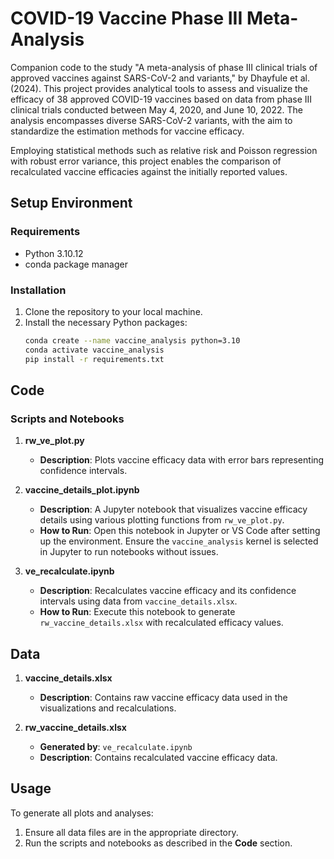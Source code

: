 # COVID-19 Vaccine Phase III Meta-Analysis
Companion code to the study "A meta-analysis of phase III clinical trials of approved vaccines against SARS-CoV-2 and variants," by Dhayfule et al. (2024). This project provides analytical tools to assess and visualize the efficacy of 38 approved COVID-19 vaccines based on data from phase III clinical trials conducted between May 4, 2020, and June 10, 2022. The analysis encompasses diverse SARS-CoV-2 variants, with the aim to standardize the estimation methods for vaccine efficacy.

Employing statistical methods such as relative risk and Poisson regression with robust error variance, this project enables the comparison of recalculated vaccine efficacies against the initially reported values. 


## Setup Environment

### Requirements
- Python 3.10.12
- conda package manager

### Installation
1. Clone the repository to your local machine.
2. Install the necessary Python packages:
   ```bash
   conda create --name vaccine_analysis python=3.10
   conda activate vaccine_analysis
   pip install -r requirements.txt
   ```

## Code

### Scripts and Notebooks

1. **rw_ve_plot.py**
   - **Description**: Plots vaccine efficacy data with error bars representing confidence intervals.

2. **vaccine_details_plot.ipynb**
   - **Description**: A Jupyter notebook that visualizes vaccine efficacy details using various plotting functions from `rw_ve_plot.py`.
   - **How to Run**: Open this notebook in Jupyter or VS Code after setting up the environment. Ensure the `vaccine_analysis` kernel is selected in Jupyter to run notebooks without issues.

3. **ve_recalculate.ipynb**
   - **Description**: Recalculates vaccine efficacy and its confidence intervals using data from `vaccine_details.xlsx`.
   - **How to Run**: Execute this notebook to generate `rw_vaccine_details.xlsx` with recalculated efficacy values.

## Data

1. **vaccine_details.xlsx**
   - **Description**: Contains raw vaccine efficacy data used in the visualizations and recalculations.

2. **rw_vaccine_details.xlsx**
   - **Generated by**: `ve_recalculate.ipynb`
   - **Description**: Contains recalculated vaccine efficacy data.

## Usage

To generate all plots and analyses:
1. Ensure all data files are in the appropriate directory.
2. Run the scripts and notebooks as described in the **Code** section.